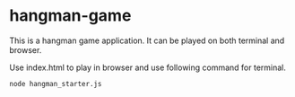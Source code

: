 # hangman-game
This is a hangman game application. It can be played on both terminal and browser.

Use index.html to play in browser and use following command for terminal.

```
node hangman_starter.js
```
